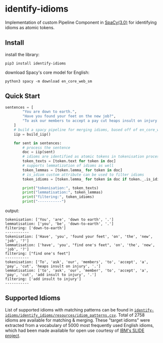 # identify-idioms

Implementation of custom Pipeline Component in [SpaCy(3.0)](https://nightly.spacy.io) for identifying idioms as atomic tokens.

## Install

install the library:
```
pip3 install identify-idioms
```
download Spacy's core model for English:
```
python3 spacy -m download en_core_web_sm
```

## Quick Start
```python
sentences = [
        "You are down to earth.",
        "Have you found your feet on the new job?",
        "To ask our members to accept a pay cut heaps insult on injury."
    ]
    # build a spacy pipeline for merging idioms, based off of en_core_web_sm model
    iip = build_iip()

    for sent in sentences:
        # process the sentence
        doc = iip(sent)
        # idioms are identified as atomic tokens in tokenisation process
        token_texts = [token.text for token in doc]
        # supports lemmatization of idioms as well
        token_lemmas = [token.lemma_ for token in doc]
        # is_idiom custom attribute can be used to filter idioms
        token_idioms = [token.lemma_ for token in doc if token._.is_idiom]

        print("tokenisation:", token_texts)
        print("lemmatisation:", token_lemmas)
        print("filtering:", token_idioms)
        print("-----------")

```
output:
```
tokenisation: ['You', 'are', 'down to earth', '.']
lemmatisation: ['you', 'be', 'down-to-earth', '.']
filtering: ['down-to-earth']
-----------
tokenisation: ['Have', 'you', 'found your feet', 'on', 'the', 'new', 'job', '?']
lemmatisation: ['have', 'you', "find one's feet", 'on', 'the', 'new', 'job', '?']
filtering: ["find one's feet"]
-----------
tokenisation: ['To', 'ask', 'our', 'members', 'to', 'accept', 'a', 'pay', 'cut', 'heaps insult on injury', '.']
lemmatisation: ['to', 'ask', 'our', 'member', 'to', 'accept', 'a', 'pay', 'cut', 'add insult to injury', '.']
filtering: ['add insult to injury']
-----------
```

## Supported Idioms
List of supported idioms with matching patterns can be found in [`identify-idioms/identify_idioms/resources/idiom_patterns.csv`](https://github.com/eubinecto/identify-idioms/blob/main/identify_idioms/resources/idiom_patterns.csv). Total of 2758 idioms are available for
matching & merging. These "target idioms" were extracted from a vocabulary of 5000 most 
frequently used English idioms, which had been made available for open use courtesy of [IBM's SLIDE project](https://developer.ibm.com/exchanges/data/all/sentiment-lexicon-of-idiomatic-expressions/). 
